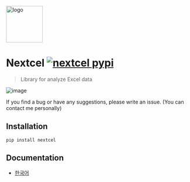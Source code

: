 <a href="#"><img alt="logo" src="https://user-images.githubusercontent.com/34784356/185958025-5b270316-4457-4e90-8c59-fc0dd7b9c7aa.png" height="100" /></a>
# Nextcel [![nextcel pypi](https://img.shields.io/pypi/v/nextcel)](https://pypi.org/project/nextcel/)

> Library for analyze Excel data

![image](https://user-images.githubusercontent.com/34784356/186956216-fca95d81-85c9-4219-8ecb-7b706ddbb56f.png)

If you find a bug or have any suggestions, please write an issue. (You can contact me personally)

## Installation
```
pip install nextcel
```
## Documentation
- [한국어](/docs/docs-kr.md)